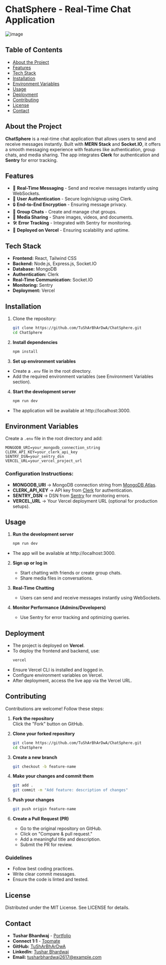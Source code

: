 # ChatSphere - Real-Time Chat Application

![image](https://github.com/user-attachments/assets/dbde3d43-2cf6-481d-9ef4-fb756f9716d4)


## Table of Contents
- [About the Project](#about-the-project)
- [Features](#features)
- [Tech Stack](#tech-stack)
- [Installation](#installation)
- [Environment Variables](#environment-variables)
- [Usage](#usage)
- [Deployment](#deployment)
- [Contributing](#contributing)
- [License](#license)
- [Contact](#contact)

## About the Project
**ChatSphere** is a real-time chat application that allows users to send and receive messages instantly. Built with **MERN Stack** and **Socket.IO**, it offers a smooth messaging experience with features like authentication, group chats, and media sharing. The app integrates **Clerk** for authentication and **Sentry** for error tracking.

## Features
- 💬 **Real-Time Messaging** - Send and receive messages instantly using WebSockets.
- 🏢 **User Authentication** - Secure login/signup using Clerk.
- 🔒 **End-to-End Encryption** - Ensuring message privacy.
- 👥 **Group Chats** - Create and manage chat groups.
- 📂 **Media Sharing** - Share images, videos, and documents.
- 🛠 **Error Tracking** - Integrated with Sentry for monitoring.
- 🚀 **Deployed on Vercel** - Ensuring scalability and uptime.

## Tech Stack
- **Frontend:** React, Tailwind CSS
- **Backend:** Node.js, Express.js, Socket.IO
- **Database:** MongoDB
- **Authentication:** Clerk
- **Real-Time Communication:** Socket.IO
- **Monitoring:** Sentry
- **Deployment:** Vercel

## Installation
1. Clone the repository:
   ```sh
   git clone https://github.com/TuShArBhArDwA/ChatSphere.git
   cd ChatSphere
   ```
2. **Install dependencies**
   ```sh
   npm install
   ```
3. **Set up environment variables**
- Create a `.env` file in the root directory.
- Add the required environment variables (see Environment Variables section).

4. **Start the development server**
   ```sh
   npm run dev
   ```
- The application will be available at http://localhost:3000.

## Environment Variables
Create a `.env` file in the root directory and add:
```env
MONGODB_URI=your_mongodb_connection_string
CLERK_API_KEY=your_clerk_api_key
SENTRY_DSN=your_sentry_dsn
VERCEL_URL=your_vercel_project_url
```
### Configuration Instructions:
- **MONGODB_URI** → MongoDB connection string from [MongoDB Atlas](https://www.mongodb.com/atlas).
- **CLERK_API_KEY** → API key from [Clerk](https://clerk.dev/) for authentication.
- **SENTRY_DSN** → DSN from [Sentry](https://sentry.io/) for monitoring errors.
- **VERCEL_URL** → Your Vercel deployment URL (optional for production setups).

## Usage
1. **Run the development server**  
   ```sh
   npm run dev
   ```
- The app will be available at http://localhost:3000.

2. **Sign up or log in**
   - Start chatting with friends or create group chats.
   - Share media files in conversations.
   
3. **Real-Time Chatting**
   - Users can send and receive messages instantly using WebSockets.
   
4. **Monitor Performance (Admins/Developers)**
   - Use Sentry for error tracking and optimizing queries.

## Deployment
- The project is deployed on **Vercel**.
- To deploy the frontend and backend, use:
  ```sh
  vercel
  ```
- Ensure Vercel CLI is installed and logged in.
- Configure environment variables on Vercel.
- After deployment, access the live app via the Vercel URL.

## Contributing
Contributions are welcome! Follow these steps:

1. **Fork the repository**  
   Click the "Fork" button on GitHub.

2. **Clone your forked repository**  
   ```sh
   git clone https://github.com/TuShArBhArDwA/ChatSphere.git
   cd ChatSphere
   ```

3. **Create a new branch**
   ```sh
   git checkout -b feature-name
   ```

4. **Make your changes and commit them**
   ```sh
   git add .
   git commit -m "Add feature: description of changes"
   ```

5. **Push your changes**
   ```sh
   git push origin feature-name
   ```

6. **Create a Pull Request (PR)**
   - Go to the original repository on GitHub.
   - Click on "Compare & pull request."
   - Add a meaningful title and description.
   - Submit the PR for review.

### Guidelines
- Follow best coding practices.
- Write clear commit messages.
- Ensure the code is linted and tested.

## License
Distributed under the MIT License. See LICENSE for details.

## Contact
- **Tushar Bhardwaj** - [Portfolio](https://tushar-bhardwaj.vercel.app/)
- **Connect 1:1** - [Topmate](https://topmate.io/tusharbhardwaj)
- **GitHub:** [TuShArBhArDwA](https://github.com/TuShArBhArDwA)
- **LinkedIn:** [Tushar Bhardwaj](https://www.linkedin.com/in/bhardwajtushar2004/)
- **Email:** [tusharbhardwaj2617@example.com](mailto:tusharbhardwaj2617@example.com)
